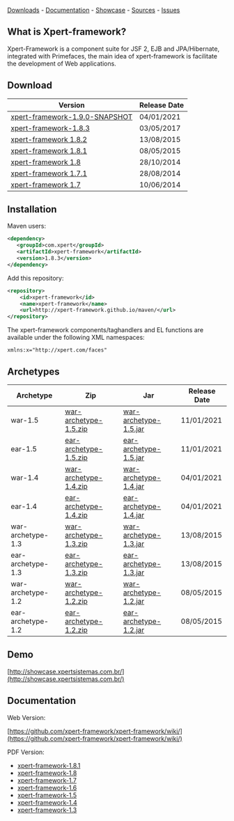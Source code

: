 <p>
<a href="https://github.com/xpert-framework/xpert-framework/wiki#downloads">Downloads</a> - 
<a href="https://github.com/xpert-framework/xpert-framework/wiki">Documentation</a> - 
<a href="http://showcase.xpertsistemas.com.br/">Showcase</a> - 
<a href="https://github.com/xpert-framework/xpert-framework">Sources</a> - 
<a href="https://github.com/xpert-framework/xpert-framework/issues">Issues</a>
</p>

## What is Xpert-framework?

Xpert-Framework is a component suite for JSF 2, EJB and JPA/Hibernate, integrated with Primefaces, the main idea of xpert-framework is facilitate the development of Web applications.

## Download

Version | Release Date
--------|-------------
[xpert-framework-1.9.0-SNAPSHOT](https://github.com/xpert-framework/download/raw/master/xpert-framework-1.9.0-SNAPSHOT.jar) | 04/01/2021
[xpert-framework-1.8.3](https://github.com/xpert-framework/download/raw/master/xpert-framework-1.8.3.jar) | 03/05/2017
[xpert-framework 1.8.2](https://github.com/xpert-framework/download/raw/master/xpert-framework-1.8.2.jar) | 13/08/2015
[xpert-framework 1.8.1](https://github.com/xpert-framework/download/raw/master/xpert-framework-1.8.1.jar) | 08/05/2015
[xpert-framework 1.8](https://github.com/xpert-framework/download/raw/master/xpert-framework-1.8.jar) | 28/10/2014
[xpert-framework 1.7.1](https://github.com/xpert-framework/download/raw/master/xpert-framework-1.7.1.jar) | 28/08/2014
[xpert-framework 1.7](https://github.com/xpert-framework/download/raw/master/xpert-framework-1.7.jar) | 10/06/2014

## Installation

Maven users:

```xml
<dependency>
   <groupId>com.xpert</groupId>
   <artifactId>xpert-framework</artifactId>
   <version>1.8.3</version>
</dependency>
```

Add this repository:

```xml
<repository>
	<id>xpert-framework</id>
	<name>xpert-framework</name>
	<url>http://xpert-framework.github.io/maven/</url>
</repository>
```

The xpert-framework components/taghandlers and EL functions are available under the following XML namespaces:

```
xmlns:x="http://xpert.com/faces"
```

## Archetypes

Archetype | Zip | Jar | Release Date
----------|-----|----|-----------|
war-1.5 | [war-archetype-1.5.zip](https://github.com/xpert-framework/download/raw/master/archetypes/archetypes-1.5/xpert-framework-war-archetype-1.5.zip) | [war-archetype-1.5.jar](https://github.com/xpert-framework/download/raw/master/archetypes/archetypes-1.5/xpert-framework-war-archetype-1.5.jar) | 11/01/2021
ear-1.5 | [ear-archetype-1.5.zip](https://github.com/xpert-framework/download/raw/master/archetypes/archetypes-1.5/xpert-framework-ear-archetype-1.5.zip) | [ear-archetype-1.5.jar](https://github.com/xpert-framework/download/raw/master/archetypes/archetypes-1.5/xpert-framework-ear-archetype-1.5.jar) | 11/01/2021
war-1.4 | [war-archetype-1.4.zip](https://github.com/xpert-framework/download/raw/master/archetypes/archetypes-1.4/xpert-framework-war-archetype-1.4.zip) | [war-archetype-1.4.jar](https://github.com/xpert-framework/download/raw/master/archetypes/archetypes-1.4/xpert-framework-war-archetype-1.4.jar) | 04/01/2021
ear-1.4 | [ear-archetype-1.4.zip](https://github.com/xpert-framework/download/raw/master/archetypes/archetypes-1.4/xpert-framework-ear-archetype-1.4.zip) | [ear-archetype-1.4.jar](https://github.com/xpert-framework/download/raw/master/archetypes/archetypes-1.4/xpert-framework-ear-archetype-1.4.jar) | 04/01/2021
war-archetype-1.3 | [war-archetype-1.3.zip](https://github.com/xpert-framework/download/raw/master/archetypes/archetypes-1.3/xpert-framework-war-archetype-1.3.zip) | [war-archetype-1.3.jar](https://github.com/xpert-framework/download/raw/master/archetypes/archetypes-1.3/xpert-framework-war-archetype-1.3.jar) | 13/08/2015
ear-archetype-1.3 | [ear-archetype-1.3.zip](https://github.com/xpert-framework/download/raw/master/archetypes/archetypes-1.3/xpert-framework-ear-archetype-1.3.zip) | [ear-archetype-1.3.jar](https://github.com/xpert-framework/download/raw/master/archetypes/archetypes-1.3/xpert-framework-ear-archetype-1.3.jar) | 13/08/2015
war-archetype-1.2 | [war-archetype-1.2.zip](https://github.com/xpert-framework/download/raw/master/archetypes/archetypes-1.2/xpert-framework-war-archetype-1.2.zip) | [war-archetype-1.2.jar](https://github.com/xpert-framework/download/raw/master/archetypes/archetypes-1.2/xpert-framework-war-archetype-1.2.jar) | 08/05/2015
ear-archetype-1.2 | [ear-archetype-1.2.zip](https://github.com/xpert-framework/download/raw/master/archetypes/archetypes-1.2/xpert-framework-ear-archetype-1.2.zip) | [ear-archetype-1.2.jar](https://github.com/xpert-framework/download/raw/master/archetypes/archetypes-1.2/xpert-framework-ear-archetype-1.2.jar) | 08/05/2015


## Demo

[http://showcase.xpertsistemas.com.br/](http://showcase.xpertsistemas.com.br/)

## Documentation

Web Version:

[https://github.com/xpert-framework/xpert-framework/wiki/](https://github.com/xpert-framework/xpert-framework/wiki/)

PDF Version:

- [xpert-framework-1.8.1](https://github.com/xpert-framework/download/raw/master/docs/xpert_framework_1_8_1.pdf)
- [xpert-framework-1.8](https://github.com/xpert-framework/download/raw/master/docs/xpert_framework_1_8.pdf)
- [xpert-framework-1.7](https://github.com/xpert-framework/download/raw/master/docs/xpert_framework_1_7.pdf)
- [xpert-framework-1.6](https://github.com/xpert-framework/download/raw/master/docs/xpert_framework_1_6.pdf)
- [xpert-framework-1.5](https://github.com/xpert-framework/download/raw/master/docs/xpert_framework_1_5.pdf)
- [xpert-framework-1.4](https://github.com/xpert-framework/download/raw/master/docs/xpert_framework_1_4.pdf)
- [xpert-framework-1.3](https://github.com/xpert-framework/download/raw/master/docs/xpert_framework_1_3.pdf)
